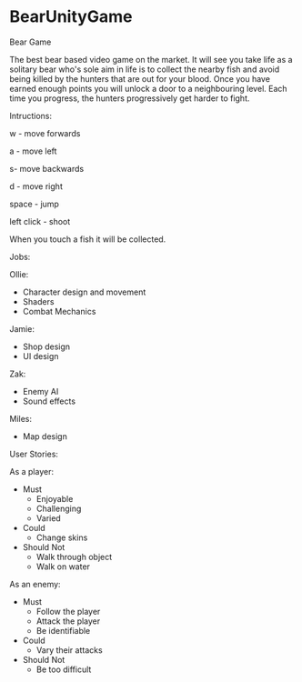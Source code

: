 # BearUnityGame
Bear Game

The best bear based video game on the market. It will see you take life as a solitary bear who's sole aim in life is to collect the nearby fish and avoid being killed by the hunters that are out for your blood. Once you have earned enough points you will unlock a door to a neighbouring level. Each time you progress, the hunters progressively get harder to fight.

Intructions:

w - move forwards

a - move left

s- move backwards

d - move right

space - jump

left click - shoot


When you touch a fish it will be collected.


Jobs:

Ollie:
* Character design and movement
* Shaders
* Combat Mechanics

Jamie:
* Shop design
* UI design

Zak:
* Enemy AI
* Sound effects

Miles:
* Map design

 
User Stories:


As a player:
 
- Must
  - Enjoyable
  - Challenging
  - Varied
- Could
  - Change skins
- Should Not
  - Walk through object
  - Walk on water
  
As an enemy:

- Must
  - Follow the player
  - Attack the player
  - Be identifiable
- Could
  - Vary their attacks
- Should Not
  - Be too difficult
